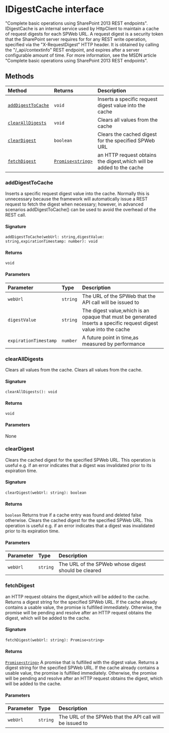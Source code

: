 # IDigestCache interface





"Complete basic operations using SharePoint 2013 REST endpoints". 
IDigestCache is an internal service used by HttpClient to maintain a cache of request digests 
for each SPWeb URL. A request digest is a security token that the SharePoint server requires for 
for any REST write operation, specified via the "X-RequestDigest" HTTP header. It is obtained 
by calling the "/_api/contextinfo" REST endpoint, and expires after a server configurable amount 
of time. For more information, see the MSDN article 
"Complete basic operations using SharePoint 2013 REST endpoints".







## Methods

| Method	   |  Returns	| Description|
|:-------------|:-------|:-----------|
|[`addDigestToCache`](#adddigesttocache)      | `void` |   Inserts a specific request digest value into the cache |
|[`clearAllDigests`](#clearalldigests)      | `void` | Clears all values from the cache |
|[`clearDigest`](#cleardigest)      | `boolean` |   Clears the cached digest for the specified SPWeb URL |
|[`fetchDigest`](#fetchdigest)      | [`Promise<string>`](promise.md) | an HTTP request obtains the digest,which will be added to the cache |




### addDigestToCache

 
Inserts a specific request digest value into the cache. Normally this is unnecessary because 
the framework will automatically issue a REST request to fetch the digest when necessary; 
however, in advanced scenarios addDigestToCache() can be used to avoid the overhead of the 
REST call. 


#### Signature
`addDigestToCache(webUrl: string,digestValue: string,expirationTimestamp: number): void`

#### Returns
`void`


#### Parameters


| Parameter	   | Type    | Description |
|:-------------|:---------------|:------------|
| `webUrl`    | `string` | The URL of the SPWeb that the API call will be issued to |
| `digestValue`    | `string` | The digest value,which is an opaque that must be generated  Inserts a specific request digest value into the cache |
| `expirationTimestamp`    | `number` | A future point in time,as measured by performance |


### clearAllDigests

Clears all values from the cache. 
Clears all values from the cache.

#### Signature
`clearAllDigests(): void`

#### Returns
`void`


#### Parameters
None


### clearDigest

 
Clears the cached digest for the specified SPWeb URL. This operation is useful 
e.g. if an error indicates that a digest was invalidated prior to its expiration time. 


#### Signature
`clearDigest(webUrl: string): boolean`

#### Returns
`boolean`
Returns true if a cache entry was found and deleted false otherwise. 
Clears the cached digest for the specified SPWeb URL. This operation is useful 
e.g. if an error indicates that a digest was invalidated prior to its expiration time. 


#### Parameters


| Parameter	   | Type    | Description |
|:-------------|:---------------|:------------|
| `webUrl`    | `string` | The URL of the SPWeb whose digest should be cleared |


### fetchDigest

an HTTP request obtains the digest,which will be added to the cache. 
Returns a digest string for the specified SPWeb URL. If the cache already contains a usable value, 
the promise is fulfilled immediately. Otherwise, the promise will be pending and resolve after 
an HTTP request obtains the digest, which will be added to the cache.

#### Signature
`fetchDigest(webUrl: string): Promise<string>`

#### Returns
[`Promise<string>`](promise.md)
A promise that is fulfilled with the digest value. 
Returns a digest string for the specified SPWeb URL. If the cache already contains a usable value, 
the promise is fulfilled immediately. Otherwise, the promise will be pending and resolve after 
an HTTP request obtains the digest, which will be added to the cache.

#### Parameters


| Parameter	   | Type    | Description |
|:-------------|:---------------|:------------|
| `webUrl`    | `string` | The URL of the SPWeb that the API call will be issued to |

